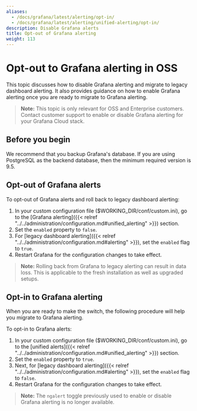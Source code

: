 ```yaml
---
aliases:
  - /docs/grafana/latest/alerting/opt-in/
  - /docs/grafana/latest/alerting/unified-alerting/opt-in/
description: Disable Grafana alerts
title: Opt-out of Grafana alerting
weight: 113
---
```


# Opt-out to Grafana alerting in OSS

This topic discusses how to disable Grafana alerting and migrate to legacy dashboard alerting. It also provides guidance on how to enable Grafana alerting once you are ready to migrate to Grafana alerting.

> **Note:** This topic is only relevant for OSS and Enterprise customers. Contact customer support to enable or disable Grafana alerting for your Grafana Cloud stack.

## Before you begin

We recommend that you backup Grafana's database. If you are using PostgreSQL as the backend database, then the minimum required version is 9.5.

## Opt-out of Grafana alerts

To opt-out of Grafana alerts and roll back to legacy dashboard alerting:

1. In your custom configuration file ($WORKING_DIR/conf/custom.ini), go to the [Grafana alerting]({{< relref "../../administration/configuration.md#unified_alerting" >}}) section.
1. Set the `enabled` property to `false`.
1. For [legacy dashboard alerting]({{< relref "../../administration/configuration.md#alerting" >}}), set the `enabled` flag to `true`.
1. Restart Grafana for the configuration changes to take effect.

> **Note:** Rolling back from Grafana to legacy alerting can result in data loss. This is applicable to the fresh installation as well as upgraded setups.

## Opt-in to Grafana alerting

When you are ready to make the switch, the following procedure will help you migrate to Grafana alerting.

To opt-in to Grafana alerts:

1. In your custom configuration file ($WORKING_DIR/conf/custom.ini), go to the [unified alerts]({{< relref "../../administration/configuration.md#unified_alerting" >}}) section.
2. Set the `enabled` property to `true`.
3. Next, for [legacy dashboard alerting]({{< relref "../../administration/configuration.md#alerting" >}}), set the `enabled` flag to `false`.
4. Restart Grafana for the configuration changes to take effect.

> **Note:** The `ngalert` toggle previously used to enable or disable Grafana alerting is no longer available.
